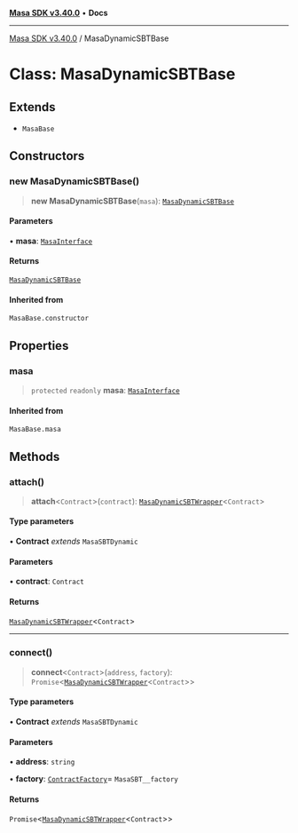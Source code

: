 [**Masa SDK v3.40.0**](../README.md) • **Docs**

***

[Masa SDK v3.40.0](../globals.md) / MasaDynamicSBTBase

# Class: MasaDynamicSBTBase

## Extends

- `MasaBase`

## Constructors

### new MasaDynamicSBTBase()

> **new MasaDynamicSBTBase**(`masa`): [`MasaDynamicSBTBase`](MasaDynamicSBTBase.md)

#### Parameters

• **masa**: [`MasaInterface`](../interfaces/MasaInterface.md)

#### Returns

[`MasaDynamicSBTBase`](MasaDynamicSBTBase.md)

#### Inherited from

`MasaBase.constructor`

## Properties

### masa

> `protected` `readonly` **masa**: [`MasaInterface`](../interfaces/MasaInterface.md)

#### Inherited from

`MasaBase.masa`

## Methods

### attach()

> **attach**\<`Contract`\>(`contract`): [`MasaDynamicSBTWrapper`](MasaDynamicSBTWrapper.md)\<`Contract`\>

#### Type parameters

• **Contract** *extends* `MasaSBTDynamic`

#### Parameters

• **contract**: `Contract`

#### Returns

[`MasaDynamicSBTWrapper`](MasaDynamicSBTWrapper.md)\<`Contract`\>

***

### connect()

> **connect**\<`Contract`\>(`address`, `factory`): `Promise`\<[`MasaDynamicSBTWrapper`](MasaDynamicSBTWrapper.md)\<`Contract`\>\>

#### Type parameters

• **Contract** *extends* `MasaSBTDynamic`

#### Parameters

• **address**: `string`

• **factory**: [`ContractFactory`](ContractFactory.md)= `MasaSBT__factory`

#### Returns

`Promise`\<[`MasaDynamicSBTWrapper`](MasaDynamicSBTWrapper.md)\<`Contract`\>\>
